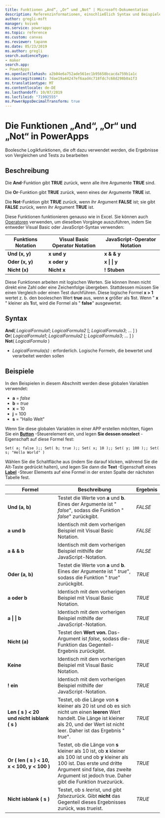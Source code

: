 ```yaml
---
title: Funktionen „And“, „Or“ und „Not“ | Microsoft-Dokumentation
description: Referenzinformationen, einschließlich Syntax und Beispielen, für die Funktionen „And“, „Or“ und „Not“ in PowerApps
author: gregli-msft
manager: kvivek
ms.service: powerapps
ms.topic: reference
ms.custom: canvas
ms.reviewer: tapanm
ms.date: 05/23/2019
ms.author: gregli
search.audienceType:
- maker
search.app:
- PowerApps
ms.openlocfilehash: a2b04e6a752ade561ec1b95658bcacda759b1a1c
ms.sourcegitcommit: 7dae19a44247ef6aad4c718fdc7c68d298b0a1f3
ms.translationtype: MT
ms.contentlocale: de-DE
ms.lasthandoff: 10/07/2019
ms.locfileid: "71992555"
ms.PowerAppsDecimalTransform: true
---
```

# <a name="and-or-and-not-functions-in-powerapps"></a>Die Funktionen „And“, „Or“ und „Not“ in PowerApps

Boolesche Logikfunktionen, die oft dazu verwendet werden, die Ergebnisse von Vergleichen und Tests zu bearbeiten

## <a name="description"></a>Beschreibung

Die **And**-Funktion gibt **TRUE** zurück, wenn alle ihre Argumente **TRUE** sind.

Die **Or**-Funktion gibt **TRUE** zurück, wenn eines der Argumente **TRUE** ist.

Die **Not**-Funktion gibt **TRUE** zurück, wenn ihr Argument **FALSE** ist; sie gibt **FALSE** zurück, wenn ihr Argument **TRUE** ist.

Diese Funktionen funktionieren genauso wie in Excel. Sie können auch [Operatoren](operators.md) verwenden, um dieselben Vorgänge auszuführen, indem Sie entweder Visual Basic oder JavaScript-Syntax verwenden:

| Funktions Notation | Visual Basic Operator Notation | JavaScript-Operator Notation |
| -------------|------------|--------|
| **Und (x, y)** | **x und y** | **x & & y** |
| **Oder (x, y)** | **x oder y** | **x &#124; &#124; y** |
| **Nicht (x)** | **Nicht x** | **! Stuben** |

Diese Funktionen arbeiten mit logischen Werten. Sie können Ihnen nicht direkt eine Zahl oder eine Zeichenfolge übergeben. Stattdessen müssen Sie einen Vergleich oder einen Test durchführen. Diese logische Formel **x > 1** wertet z. b. den booleschen Wert **true** aus, wenn **x** größer als **1**ist. Wenn " **x** " kleiner als **1**ist, wird die Formel als " **false**" ausgewertet.

## <a name="syntax"></a>Syntax

**And**( *LogicalFormula1*; *LogicalFormula2* [; *LogicalFormula3*; ... ] )<br>
**Or**( *LogicalFormula1*; *LogicalFormula2* [; *LogicalFormula3*; ... ] )<br>
**Not**( *LogicalFormula* )

- *LogicalFormula(s)* : erforderlich.  Logische Formeln, die bewertet und verarbeitet werden sollen

## <a name="examples"></a>Beispiele

In den Beispielen in diesem Abschnitt werden diese globalen Variablen verwendet:

- **a** = *false*
- **b** = *true*
- **x** = 10
- **j** = 100
- **s** = "Hallo Welt"

Wenn Sie diese globalen Variablen in einer APP erstellen möchten, fügen Sie ein [**Button**](../controls/control-button.md) -Steuerelement ein, und legen **Sie dessen onselect** -Eigenschaft auf diese Formel fest:

```powerapps-comma
Set( a; false );; Set( b; true );; Set( x; 10 );; Set( y; 100 );; Set( s; "Hello World" )
```

Wählen Sie die Schaltfläche aus (indem Sie darauf klicken, während Sie die Alt-Taste gedrückt halten), und legen Sie dann die **Text** -Eigenschaft eines [**Label**](../controls/control-text-box.md) -Steuer Elements auf eine Formel in der ersten Spalte der nächsten Tabelle fest.

| Formel | Beschreibung | Ergebnis |
|---------|-------------|--------|
| **Und (a, b)** | Testet die Werte von **a** und **b**.  Eines der Argumente ist " *false*", sodass die Funktion " *false*" zurückgibt. | *FALSE* |
| **a und b** | Identisch mit dem vorherigen Beispiel mit Visual Basic Notation. | *FALSE* |
| **a & & b** | Identisch mit dem vorherigen Beispiel mithilfe der JavaScript-Notation. | *FALSE* |
| **Oder (a, b)** | Testet die Werte von **a** und **b**. Eines der Argumente ist " *true*", sodass die Funktion " *true*" zurückgibt. | *TRUE* |
| **a oder b** | Identisch mit dem vorherigen Beispiel mit Visual Basic Notation. | *TRUE* |
| **a &#124; &#124; b** | Identisch mit dem vorherigen Beispiel mithilfe der JavaScript-Notation. | *TRUE* |
| **Nicht (a)** | Testet den **Wert von.** Das-Argument ist *false*, sodass die-Funktion das Gegenteil-Ergebnis zurückgibt. | *TRUE* |
| **Keine** | Identisch mit dem vorherigen Beispiel mit Visual Basic Notation. | *TRUE* |
| **! ein** | Identisch mit dem vorherigen Beispiel mithilfe der JavaScript-Notation. | *TRUE* |
| **Len (&nbsp;s&nbsp;)&nbsp;<&nbsp;20 und&nbsp;nicht&nbsp;isblank (&nbsp;s&nbsp;)** | Testet, ob die Länge von **s** kleiner als 20 ist und ob es sich nicht um einen **leeren** Wert handelt. Die Länge ist kleiner als 20, und der Wert ist nicht leer. Daher ist das Ergebnis " *true*". | *TRUE* |
| **Or (&nbsp;len (&nbsp;s&nbsp;)&nbsp;<&nbsp;10, x&nbsp;<&nbsp;100, y&nbsp;<&nbsp;100&nbsp;)** | Testet, ob die Länge von **s** kleiner als 10 ist, ob **x** kleiner als 100 ist und ob **y** kleiner als 100 ist. Das erste und dritte Argument sind false, das zweite Argument ist jedoch true. Daher gibt die Funktion *true*zurück. | *TRUE* |
| **Nicht isblank (&nbsp;s&nbsp;)** | Testet, ob s *leer*ist, und gibt *false*zurück. Gibt **nicht** das Gegenteil dieses Ergebnisses zurück, was *true*ist. | *TRUE* |